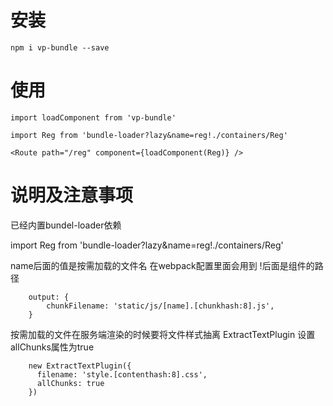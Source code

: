 # 安装
```
npm i vp-bundle --save
```


# 使用

```
import loadComponent from 'vp-bundle'

import Reg from 'bundle-loader?lazy&name=reg!./containers/Reg'

<Route path="/reg" component={loadComponent(Reg)} />

```
# 说明及注意事项

已经内置bundel-loader依赖

import Reg from 'bundle-loader?lazy&name=reg!./containers/Reg'

name后面的值是按需加载的文件名 在webpack配置里面会用到
!后面是组件的路径
    
```
    output: {
        chunkFilename: 'static/js/[name].[chunkhash:8].js',
    }
```

按需加载的文件在服务端渲染的时候要将文件样式抽离 
ExtractTextPlugin 设置allChunks属性为true

```
    new ExtractTextPlugin({
      filename: 'style.[contenthash:8].css',
      allChunks: true
    })
```


